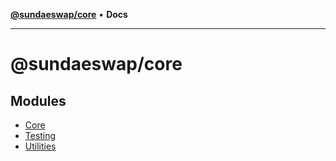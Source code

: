 [**@sundaeswap/core**](README.md) • **Docs**

***

# @sundaeswap/core

## Modules

- [Core](Core/README.md)
- [Testing](Testing/README.md)
- [Utilities](Utilities/README.md)
